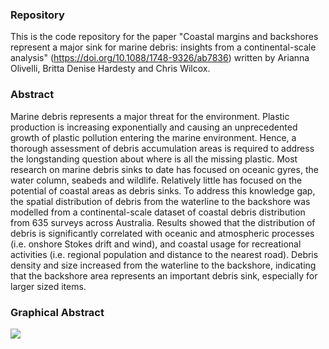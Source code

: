 ### Repository

This is the code repository for the paper "Coastal margins and backshores represent a major sink for marine debris: insights from a continental-scale analysis" (https://doi.org/10.1088/1748-9326/ab7836) written by Arianna Olivelli, Britta Denise Hardesty and Chris Wilcox. 

### Abstract

Marine debris represents a major threat for the environment. Plastic production is increasing exponentially and causing an unprecedented growth of plastic pollution entering the marine environment. Hence, a thorough assessment of debris accumulation areas is required to address the longstanding question about where is all the missing plastic. Most research on marine debris sinks to date has focused on oceanic gyres, the water column, seabeds and wildlife. Relatively little has focused on the potential of coastal areas as debris sinks. To address this knowledge gap, the spatial distribution of debris from the waterline to the backshore was modelled from a continental-scale dataset of coastal debris distribution from 635 surveys across Australia. Results showed that the distribution of debris is significantly correlated with oceanic and atmospheric processes (i.e. onshore Stokes drift and wind), and coastal usage for recreational activities (i.e. regional population and distance to the nearest road). Debris density and size increased from the waterline to the backshore, indicating that the backshore area represents an important debris sink, especially for larger sized items.

### Graphical Abstract 

![](https://github.com/OlivelliAri/Spatial_distribution_of_coastal_debris/blob/main/figure2.jpg)
